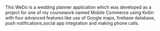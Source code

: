 This WeDo is a wedding planner application which was developed as a project for one of my coursework named Mobile Commerce using Kotlin with four advanced features like use of Google maps,
firebase database, push notifications,social app integration and making phone calls.
